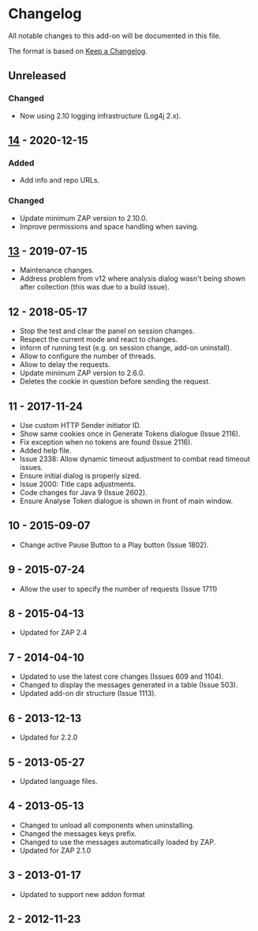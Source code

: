 # Changelog
All notable changes to this add-on will be documented in this file.

The format is based on [Keep a Changelog](https://keepachangelog.com/en/1.0.0/).

## Unreleased
### Changed
- Now using 2.10 logging infrastructure (Log4j 2.x).

## [14] - 2020-12-15
### Added
- Add info and repo URLs.

### Changed
- Update minimum ZAP version to 2.10.0.
- Improve permissions and space handling when saving.

## [13] - 2019-07-15

- Maintenance changes.
- Address problem from v12 where analysis dialog wasn't being shown after collection (this was due to a build issue).

## 12 - 2018-05-17

- Stop the test and clear the panel on session changes.
- Respect the current mode and react to changes.
- Inform of running test (e.g. on session change, add-on uninstall).
- Allow to configure the number of threads.
- Allow to delay the requests.
- Update minimum ZAP version to 2.6.0.
- Deletes the cookie in question before sending the request.

## 11 - 2017-11-24

- Use custom HTTP Sender initiator ID.
- Show same cookies once in Generate Tokens dialogue (Issue 2116).
- Fix exception when no tokens are found (Issue 2116).
- Added help file.
- Issue 2338: Allow dynamic timeout adjustment to combat read timeout issues.
- Ensure initial dialog is properly sized.
- Issue 2000: Title caps adjustments.
- Code changes for Java 9 (Issue 2602).
- Ensure Analyse Token dialogue is shown in front of main window.

## 10 - 2015-09-07

- Change active Pause Button to a Play button (Issue 1802).

## 9 - 2015-07-24

- Allow the user to specify the number of requests (Issue 1711)

## 8 - 2015-04-13

- Updated for ZAP 2.4

## 7 - 2014-04-10

- Updated to use the latest core changes (Issues 609 and 1104).
- Changed to display the messages generated in a table (Issue 503).
- Updated add-on dir structure (Issue 1113).

## 6 - 2013-12-13

- Updated for 2.2.0

## 5 - 2013-05-27

- Updated language files.

## 4 - 2013-05-13

- Changed to unload all components when uninstalling.
- Changed the messages keys prefix.
- Changed to use the messages automatically loaded by ZAP.
- Updated for ZAP 2.1.0

## 3 - 2013-01-17

- Updated to support new addon format

## 2 - 2012-11-23



[14]: https://github.com/zaproxy/zap-extensions/releases/tokengen-v14
[13]: https://github.com/zaproxy/zap-extensions/releases/tokengen-v13
